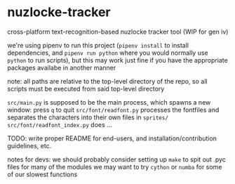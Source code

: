 # nuzlocke-tracker

cross-platform text-recognition-based nuzlocke tracker tool (WIP for gen iv)

we're using pipenv to run this project (`pipenv install` to install dependencies, and `pipenv run python` where you would normally use `python` to run scripts), but this may work just fine if you have the appropriate packages availabe in another manner

note: all paths are relative to the top-level directory of the repo, so all scripts must be executed from said top-level directory

`src/main.py` is supposed to be the main process, which spawns a new window: press `q` to quit
`src/font/readfont.py` processes the fontfiles and separates the characters into their own files in `sprites/`
`src/font/readfont_index.py` does ...

TODO: write proper README for end-users, and installation/contribution guidelines, etc.


notes for devs:
we should probably consider setting up `make` to spit out .pyc files for many of the modules
we may want to try `cython` or `numba` for some of our slowest functions
